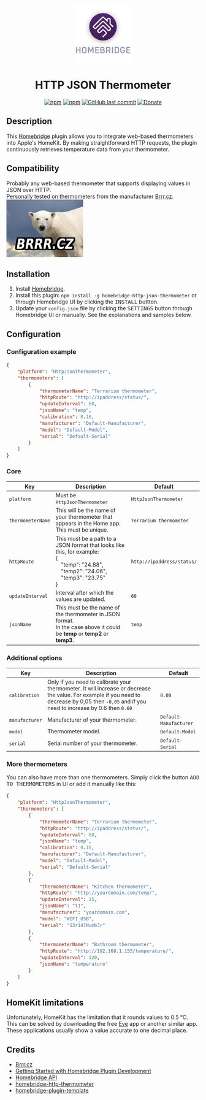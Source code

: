 <p  align="center">

  

<img  src="https://github.com/homebridge/branding/raw/master/logos/homebridge-wordmark-logo-vertical.png"  width="150">

  

</p>

  

<span  align="center">

  

# HTTP JSON Thermometer

  [![npm](https://img.shields.io/npm/v/homebridge-http-json-thermometer.svg)](https://www.npmjs.com/package/homebridge-http-json-thermometer) [![npm](https://img.shields.io/npm/dt/homebridge-http-json-thermometer.svg)](https://www.npmjs.com/package/homebridge-http-json-thermometer) [![GitHub last commit](https://img.shields.io/github/last-commit/Jakubkuba9000/homebridge-http-json-thermometer.svg)](https://github.com/Jakubkuba9000/homebridge-http-json-thermometer) [![Donate](https://img.shields.io/badge/donate-PayPal-blue.svg)](https://paypal.me/Jakubkuba9000)

</span>

## Description

This [Homebridge](https://github.com/homebridge/homebridge) plugin allows you to integrate web-based thermometers into Apple's HomeKit. By making straightforward HTTP requests, the plugin continuously retrieves temperature data from your thermometer.

## Compatibility

Probably any web-based thermometer that supports displaying values in JSON over HTTP. <br/>
Personally tested on thermometers from the manufacturer [Brrr.cz](https://brrr.cz). <br/>
[![brrr](https://github.com/Jakubkuba9000/homebridge-http-json-thermometer/blob/main/images/brrr.png)](https://brrr.cz)


## Installation

1. Install [Homebridge](https://github.com/homebridge/homebridge#installation).
2. Install this plugin: `npm install -g homebridge-http-json-thermometer` or through Homebridge UI by clicking the <kbd>INSTALL</kbd> buttton.
3. Update your `config.json` file by clicking the <kbd>SETTINGS</kbd> button through Homebridge UI or manually. See the explanations and samples below.


## Configuration

### Configuration example
```json
{
	"platform": "HttpJsonThermometer",
	"thermometers": [
		{
			"thermometerName": "Terrarium thermometer",
			"httpRoute": "http://ipaddress/status/",
			"updateInterval": 60,
			"jsonName": "temp",
			"calibration": 0.16,
			"manufacturer": "Default-Manufacturer",
			"model": "Default-Model",
			"serial": "Default-Serial"
		}
	]
}
```

### Core
| Key | Description | Default |
| --- | --- | --- |
| `platform` | Must be `HttpJsonThermometer` | `HttpJsonThermometer` |
| `thermometerName` | This will be the name of your thermometer that appears in the Home app. This must be unique. | `Terrarium thermometer` |
| `httpRoute` | This must be a path to a JSON format that looks like this, for example:<br />{<br /> &emsp;&quot;temp&quot;: &quot;24.88&quot;,<br />&emsp;&quot;temp2&quot;: &quot;24.06&quot;,<br />&emsp;&quot;temp3&quot;: &quot;23.75&quot;<br />} | `http://ipaddress/status/` |
| `updateInterval` | Interval after which the values are updated. | `60` |
| `jsonName` | This must be the name of the thermometer in JSON format.<br />In the case above it could be <strong>temp</strong> or <strong>temp2</strong> or <strong>temp3</strong>. | `temp` |

### Additional options
| Key | Description | Default |
| --- | --- | --- |
| `calibration` | Only if you need to calibrate your thermometer. It will increase or decrease the value. For example if you need to decrease by 0,05 then `-0,05` and if you need to increase by 0.6 then `0.60` |`0.00`|
| `manufacturer` | Manufacturer of your thermometer. | `Default-Manufacturer` |
| `model` | Thermometer model. | `Default-Model` |
| `serial` | Serial number of your thermometer. | `Default-Serial` |

### More thermometers
You can also have more than one thermometers. Simply click the button <kbd>ADD TO THERMOMETERS</kbd> in UI or add it manually like this:
```json
{
	"platform": "HttpJsonThermometer",
	"thermometers": [
		{
			"thermometerName": "Terrarium thermometer",
			"httpRoute": "http://ipaddress/status/",
			"updateInterval": 60,
			"jsonName": "temp",
			"calibration": 0.16,
			"manufacturer": "Default-Manufacturer",
			"model": "Default-Model",
			"serial": "Default-Serial"
		},
		{
			"thermometerName": "Kitchen thermometer",
			"httpRoute": "http://yourdomain.com/temp/",
			"updateInterval": 15,
			"jsonName": "t1",
			"manufacturer": "yourdomain.com",
			"model": "WIFI_USB",
			"serial": "S3r14lNumb3r"
		},
		{
			"thermometerName": "Bathroom thermometer",
			"httpRoute": "http://192.168.1.155/temperature/",
			"updateInterval": 120,
			"jsonName": "temperature"
		}
	]
}
```

## HomeKit limitations

Unfortunately, HomeKit has the limitation that it rounds values to 0.5 °C. This can be solved by downloading the free [Eve](https://apps.apple.com/us/app/eve-for-matter-homekit/id917695792) app or another similar app. These applications usually show a value accurate to one decimal place.


## Credits

- [Brrr.cz](https://brrr.cz)
- [Getting Started with Homebridge Plugin Development](https://youtu.be/cptIm2naxs4?si=99_ukhch63nWhbb5)
- [Homebridge API](https://developers.homebridge.io/#/)
- [homebridge-http-thermometer](https://github.com/phenotypic/homebridge-http-thermometer)
- [homebridge-plugin-template](https://github.com/homebridge/homebridge-plugin-template)
